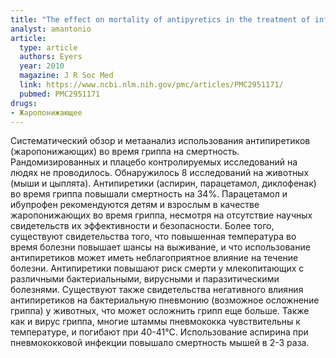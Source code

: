 ```yaml
---
title: "The effect on mortality of antipyretics in the treatment of influenza infection: systematic review and meta-analyis"
analyst: amantonio
article:
  type: article
  authors: Eyers
  year: 2010
  magazine: J R Soc Med
  link: https://www.ncbi.nlm.nih.gov/pmc/articles/PMC2951171/
  pubmed: PMC2951171
drugs:
- Жаропонижающее
---
```


Систематический обзор и метаанализ использования антипиретиков (жаропонижающих) во время гриппа на смертность.
Рандомизированных и плацебо контролируемых исследований на людях не проводилось. Обнаружилось 8 исследований на животных (мыши и цыплята).
Антипиретики (аспирин, парацетамол, диклофенак) во время гриппа повышали смертность на 34%.
Парацетамол и ибупрофен рекомендуются детям и взрослым в качестве жаропонижающих во время гриппа, несмотря на отсутствие научных свидетельств их эффективности и безопасности. Более того, существуют свидетельства того, что повышенная температура во время болезни повышает шансы на выживание, и что использование антипиретиков может иметь неблагоприятное влияние на течение болезни. Антипиретики повышают риск смерти у млекопитающих с различными бактериальными, вирусными и паразитическими болезнями.
Существуют также свидетельства негативного влияния антипиретиков на бактериальную пневмонию (возможное осложнение гриппа) у животных, что может осложнить грипп еще больше. Также как и вирус гриппа, многие штаммы пневмококка чувствительны к температуре, и погибают при 40-41°C. Использование аспирина при пневмококковой инфекции повышало смертность мышей в 2-3 раза.
